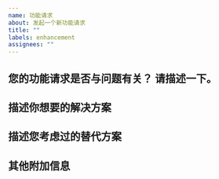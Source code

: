 ```yaml
---
name: 功能请求
about: 发起一个新功能请求
title: ""
labels: enhancement
assignees: ""
---
```


<!--
注意：不要删除模板内容，删除或更改将会被机器人自动关闭
-->

## 您的功能请求是否与问题有关？ 请描述一下。

<!-- 简明扼要地描述问题所在。 -->

## 描述你想要的解决方案

<!-- 欢迎提供脑洞 -->

## 描述您考虑过的替代方案

<!-- 如果有参考链接，请在此附上 -->

## 其他附加信息

<!-- 您可以添加屏幕截图等信息 -->
